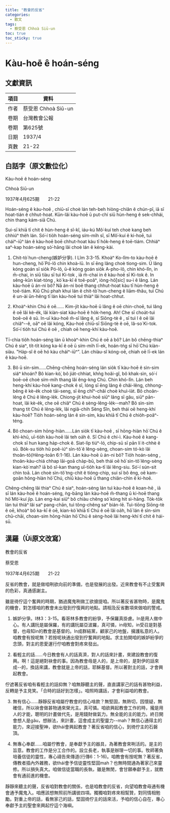 ```yaml
---
title: "教會的反省"
categories:
  - 散文
tags:
  - 蔡受恩 Chhoà Siū-un
toc: true
toc_sticky: true
---
```


# Kàu-hoē ê hoán-séng

## 文獻資訊

| 項目 | 資料 |
|---|---|
| 作者 | 蔡受恩 Chhoà Siū-un |
| 卷期 | 台灣教會公報 |
| 卷期 | 第625號 |
| 日期 | 1937/4 |
| 頁數 | 21-22 |

## 白話字（原文數位化）

Kàu-hoē ê hoán-séng

Chhoà Siū-un

1937年4月625期       21-22

Hoán-séng ê kàu-hoē , chiū-sī choè lán teh-beh hiòng-chiân ê chún-pī, iā sī hoat-tián ê chhut-hoat. Kūn-lâi kàu-hoē ū put-chí siū hùn-heng ê sek-chhái, chin thang kám-siā Chú.

Sui-sī khiā tī chit ê hùn-heng ê sî-kî, iáu-kú Mô͘-kuí teh choè kang beh chhiúⁿ the̍h lán. Só͘-í tio̍h hoán-séng sím-mi̍h sî, sī Mô͘-kuí ê ki-hoē, tuì cháiⁿ-iūⁿ lán ê kàu-hoē boē chhut-hoat kàu tī ho̍k-heng ê toē-tiám. Chhiáⁿ saⁿ-kap hoán-séng sò͘-hāng lâi choè lán ê kéng-kài.

1. Chit-tò͘ hun-cheng(嫉妒分爭). I Lîm 3:3-15. Khoàⁿ Ko-lîm-to kàu-hoē ê hun-cheng, hō͘ Pó-lô chin khoà-lū. In sī ēng lâng choè tiong-sim. Ū lâng kóng goán sī sio̍k Pó-lô, ū-ê kóng goán sio̍k A-pho-lô, chin khó-lîn, in m̄-chai, in siū tiàu sī tuì Ki-tok , iā m̄-chai in ê kàu-hoē sī Ki-tok ê. In sêng-kûn kiat-tóng , kò͘ ka-kī ê toē-poâⁿ, iòng-hō͘[sic] su-ì ê lâng. Lán kàu-hoē ū án-ni bô? Nā án-ni boē thang chhut-hoat kàu tī hùn-heng ê toē-tiám. Kiû Chú phah khui lán ê chit-tò͘ hun-cheng ê liām-thâu, tuì Chú ê un-ài ūn-hêng tī lán kàu-hoē tuì thiàⁿ lâi hoat-chhut.

2. Khoàⁿ-khin Chú ê oē...... Kim-ji̍t kàu-hoē ū lâng ê oē chin-choē, tuì lâng ê oē lâi kè-e̍k, lâi kiàn-siat kàu-hoē ê ho̍k-heng. Ah! Che sī choa̍t-tuì boē-oē ê sū. In-uī kàu-hoē m̄-sī lâng ê, sī Siōng-tè ê , sī tuì I ê oē lâi chiâⁿ--ê, oāⁿ oē lâi kóng, Kàu-hoē chiū-sī Siōng-tè ê oē, Iâ-so͘ Ki-tok. Só͘-í tio̍h tuì Chú ê oē , chiah oē heng-khí kàu-hoē.

Tī-chia tio̍h hoán-séng lán ū khoàⁿ-khin Chú ê oē á bô? Lán bô chēng-thiaⁿ Chú ê siaⁿ, ti̍t-ti̍t kóng ka-kī ê oē ū sím-mi̍h lī-ek, hoán-tńg sī hō͘ Chú kiàn-siàu. "Ha̍p-sî ê oē hó kàu cháiⁿ-iūⁿ". Lán chiàu-sî kóng-oē, chiah oē lī-ek lán ê kàu-hoē.

3. Bô ū sìn-sim......Chēng-chēng hoán-séng lán sio̍k tī kàu-hoē ê sìn-sim siáⁿ khoán? Bô kian-kò͘, bô jia̍t-chhiat, khǹg hoâi-gî, bô khak-sìn, só͘-í boē-oē choè sím-mi̍h thang lâi êng-kng Chú. Chin khó-lîn. Lán beh heng-khí kàu-hoē kang-chok ê sî, lóng sī ēng lâng ê châi-lêng, chhong-bêng ê kè-e̍k choè tāi-seng, sī ēng chîⁿ-châi choè khuì-la̍t. Bô choân-lêng ê Chú ê lêng-le̍k. Chiong-ji̍t khui-hoē siūⁿ lâng sī gâu, siūⁿ pān-hoat, lâi kè-e̍k, che oē chiâⁿ Chú ê sèng-lêng-le̍k--mah? Bô sìn-sim thang tit Chú ê lêng-le̍k, lâi ngiâ-chih Sèng Sîn, beh thái oē heng-khí kàu-hoē? Tio̍h hoán-séng lán ê sìn-sim, kàu khiā tī Chú ê chio̍h-poâⁿ-téng.

4. Bô choan-sim hōng-hiàn......Lán sio̍k tī kàu-hoē , sī hōng-hiàn hō͘ Chú ê khì-khū, uī-tio̍h kàu-hoē lâi teh oa̍h ê. Sī Chú ê chí-ì. Kàu-hoē ê kang-chok sī hun kang ha̍p-chok ê. Siat-li̍p tiúⁿ-ló, chip-sū sī pān lí it-chhè ê sū. Bo̍k-su tio̍h hū poê-iúⁿ sìn-tô͘ ê lêng-sèng, choan-sim tó-kò lâi thoân-tō(Hēng-toān 6:1-16). Lán kàu-hoē ū án-ni bô? Tio̍h hoán-séng , thoân-kàu-chiá chhap lāi-goā cha̍p-bū, beh thái oē hō͘ sìn-tô͘ lêng-sèng kian-kò͘ mah? iā bô sî-kan thang uī-tio̍h ka-tī lâi lêng-siu. Só͘-í sún-sit chin toā. Lán choè sìn-tô͘ tng-chit ê tióng-chip, sui sī bô êng, oē kam-goān hōng-hiàn hō͘ Chú, chiū kàu-hoē ū thang chiân-chìn ê ki-hoē.

Chēng-chēng lâi thiaⁿ Chú ê siaⁿ, hoán-séng lán tuì kàu-hoē ê koan-hē , iā sī lán kàu-hoē ê hoán-séng, ǹg-bāng lán kàu-hoē m̄-thang ū ki-hoē thang hō͘ Mô͘-kuí ji̍p. Lán eng-kai siūⁿ bô chiàu chêng só͘ kóng hit sì-hāng. To̍k-to̍k lán tuì thiàⁿ lâi saⁿ pang-chān, tuì tông-chêng saⁿ bián-lē. Tuì-tiōng Siōng-tè ê oē, khoàⁿ bô ka-kī ê oē, kian-kò͘ khiā tī Chú ê oē lâi oa̍h, hō͘ lán ê sìn-sim chū-chāi, choan-sim hōng-hiàn hō͘ Chú ê sèng-hoē lâi heng-khí tī chit ê hái-sū.

## 漢羅（Ùi原文改寫）

教會的反省

蔡受恩

1937年4月625期       21-22

反省的教會，就是做咱咧欲向前的準備，也是發展的出發。近來教會有不止受奮興的色彩，真通感謝主。

雖是徛佇這个奮興的時期，猶過魔鬼咧做工欲搶提咱。所以著反省甚物時，是魔鬼的機會，對怎樣咱的教會未出發到佇復興的地點。請相及反省數項來做咱的警戒。

1. 嫉妒分爭。I林3：3-15。看哥林多教會的紛爭，予保羅真掛慮。In是用人做中心。有人講阮是屬保羅，有的講阮屬亞波羅，真可憐，in毋知，in受召是對基督，也毋知in的教會是基督的。In成群結黨，顧家己的地盤，擁護私意的人。咱教會有按呢無？若按呢袂通出發到佇奮興的地點。求主拍開咱的嫉妒紛爭的念頭，對主的恩愛運行佇咱教會對疼來發出。

2. 看輕主的話......今日教會有人的話真濟，對人的話來計畫，來建設教會的復興。啊！這是絕對袂會的事。因為教會毋是人的，是上帝的，是對伊的話來成--的，換話來講，教會就是上帝的話，耶穌基督。所以著對主的話，才會興起教會。

佇遮著反省咱有看輕主的話抑無？咱無靜聽主的聲，直直講家己的話有甚物利益，反轉是予主見笑。「合時的話好到怎樣」。咱照時講話，才會利益咱的教會。

3. 無有信心......靜靜反省咱屬佇教會的信心啥款？無堅固，無熱切，囥懷疑，無確信，所以袂會做甚物通來榮光主。真可憐。咱欲興起教會工作的時，攏是用人的才能，聰明的計畫做代先，是用錢財做氣力。無全能的主的能力。終日開會想人是gâu，想辦法，來計畫，這會成主的聖靈力--mah？無信心通得主的能力，來迎接聖神，欲thái會興起教會？著反省咱的信心，到徛佇主的石磐頂。

4. 無專心奉獻......咱屬佇教會，是奉獻予主的器具，為著教會來咧活的。是主的旨意。教會的工作是分工合作的。設立長老，執事是辦理一切的事。牧師著負培養信徒的靈性，專心禱告來傳道(行傳6：1-16)。咱教會有按呢無？著反省，傳教者插內外雜務，欲thái會予信徒靈性堅固mah？也無時間通為著家己來靈修。所以損失真大。咱做信徒當職的長執，雖是無閒，會甘願奉獻予主，就教會有通前進的機會。

靜靜來聽主的聲，反省咱對教會的關係，也是咱教會的反省，向望咱教會毋通有機會通予魔鬼入。咱應該想無照前所講彼四項。獨獨咱對疼來相幫贊，對同情相勉勵。對重上帝的話，看無家己的話，堅固徛佇主的話來活，予咱的信心自在，專心奉獻予主的聖會來興起佇這个海嶼。
